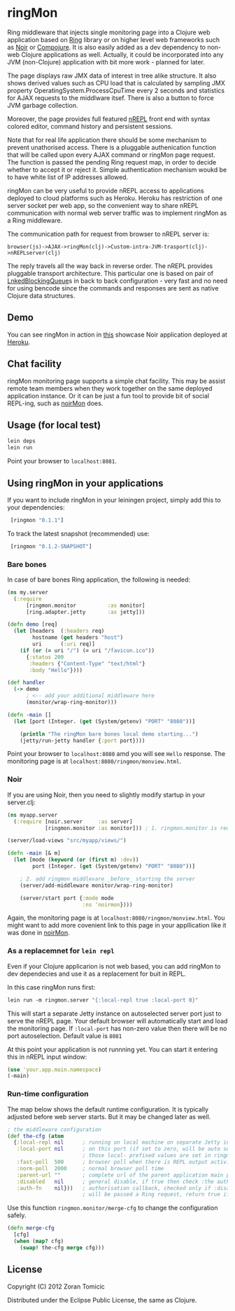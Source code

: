 # ringMon

Ring middleware that injects single monitoring page into a Clojure
web application based on
[Ring]( https://github.com/mmcgrana/ring)
library or on higher level web frameworks such as
[Noir](https://github.com/ibdknox/noir)
or
[Compojure](https://github.com/weavejester/compojure).
It is also easily added as a dev dependency to non-web Clojure applications
as well. Actually, it could be incorporated into any JVM (non-Clojure) application
with bit more work - planned for later.

The page displays raw JMX data of interest in tree alike structure.
It also shows
derived values such as CPU load that is calculated by
sampling JMX property OperatingSystem.ProcessCpuTime every
2 seconds and statistics for AJAX requests to the middlware itsef.
There is also a button to force JVM garbage collection.

Moreover, the page provides full featured
[nREPL](https://github.com/clojure/tools.nrepl)
front end with syntax colored editor, command history and persistent sessions.

Note that for real life application there should be some
mechanism to prevent unathorised access. There is a pluggable authenication
function that will be called upon every AJAX command or ringMon page
request. The function is passed the pending Ring request map, in order
to decide  whether to accept it or reject it.
Simple authentication mechanism woukd be to have white list of IP addresses
allowed.

ringMon can be very useful to provide nREPL access
to applications deployed to cloud platforms
such as Heroku. Heroku has restriction of one server socket per web app,
so the convenient way to share nREPL communication with normal web
server traffic was to implement ringMon as a Ring middleware.

The communication path for request from browser to nREPL server is:

```
browser(js)->AJAX->ringMon(clj)->Custom-intra-JVM-trasport(clj)->nREPLserver(clj)
```

The reply travels all the way back in reverse order. The nREPL provides
 pluggable transport architecture. This particular one is based on
 pair of
 [LnkedBlockingQueue](http://docs.oracle.com/javase/6/docs/api/java/util/concurrent/LinkedBlockingQueue.html)s
 in back to back configuration - very fast and no need for
 using bencode since the commands and responses are sent as
 native Clojure data structures.

## Demo

You can see ringMon in action in
[this](https://github.com/zoka/noirMon)
showcase Noir application deployed
at [Heroku](http://noirmon.herokuapp.com/).

## Chat facility

ringMon monitoring page supports a simple chat facility. This may be assist
remote team members when they work together on the same deployed application
instance. Or it can be just a fun tool to provide bit of social REPL-ing,
such as [noirMon](http://noirmon.herokuapp.com/ringmon/monview.html) does.

## Usage (for local test)

```bash
lein deps
lein run
```
Point your browser to `localhost:8081`.

## Using ringMon in your applications

If you want to include ringMon in your leiningen project,
simply add this to your dependencies:

```clojure
 [ringmon "0.1.1"]
```

To track the latest snapshot (recommended) use:

```clojure
 [ringmon "0.1.2-SNAPSHOT"]
```
### Bare bones

In case of bare bones Ring application, the following is needed:

```clojure
(ns my.server
  (:require
      [ringmon.monitor          :as monitor]
      [ring.adapter.jetty       :as jetty]))

(defn demo [req]
  (let [headers  (:headers req)
        hostname (get headers "host")
        uri      (:uri req)]
    (if (or (= uri "/") (= uri "/favicon.ico"))
      {:status 200
       :headers {"Content-Type" "text/html"}
       :body "Hello"})))

(def handler
  (-> demo
      ; <-- add your additional middleware here
      (monitor/wrap-ring-monitor)))

(defn -main []
  (let [port (Integer. (get (System/getenv) "PORT" "8080"))]

    (println "The ringMon bare bones local demo starting...")
    (jetty/run-jetty handler {:port port})))
```

Point your browser to `localhost:8080` amd you will see `Hello` response.
The monitoring page is at `localhost:8080/ringmon/monview.html`.

### Noir

If you are using Noir, then you need to slightly
modify startup in your server.clj:

```clojure
(ns myapp.server
  (:require [noir.server     :as server]
            [ringmon.monitor :as monitor])) ; 1. ringmon.monitor is required

(server/load-views "src/myapp/views/")

(defn -main [& m]
  (let [mode (keyword (or (first m) :dev))
        port (Integer. (get (System/getenv) "PORT" "8080"))]

    ; 2. add ringmon middlevare _before_ starting the server
    (server/add-middleware monitor/wrap-ring-monitor)

    (server/start port {:mode mode
                        :ns 'noirmon})))
```
Again, the monitoring page is at `localhost:8080/ringmon/monview.html`.
You might want to add more covenient link to this page in your appllication
like it was done in [noirMon](http://noirmon.herokuapp.com/).

### As a replacemnet for `lein repl`

Even if your Clojure applicarion is not web based, you can add
ringMon to dev dependecies and use it as a replacement for
buit in REPL.

In this case ringMon runs first:

```clojure
lein run -m ringmon.server "{:local-repl true :local-port 0}"
```
This will start a separate Jetty instance on autoselected server
port just to serve the nREPL page. Your default browser will automatically
start and load the monitoring page. If `:local-port` has
non-zero value then there will be no port autoselection. Default
value is `8081`

At this point your application is not runnning yet.
You can start it entering this in nREPL input window:

```clojure
(use 'your.app.main.namespace)
(-main)
```
### Run-time configuration

The map below shows the default runtime configuration. It is typically
adjusted before web server starts. But it may be changed later as well.

```clojure
; the middleware configuration
(def the-cfg (atom
  {:local-repl nil      ; running on local machine on separate Jetty instance
   :local-port nil      ; on this port (if set to zero, will be auto selected)
                        ; those local- prefixed values are set in ringmon.server
   :fast-poll  500      ; browser poll when there is REPL output activity
   :norm-poll  2000     ; normal browser poll time
   :parent-url ""       ; complete url of the parent application main page
   :disabled   nil      ; general disable, if true then check :the auth-fn
   :auth-fn    nil}))   ; authorisation callback, checked only if :disabled is true
                        ; will be passed a Ring request, return true if Ok
```
Use this function `ringmon.monitor/merge-cfg` to change the configuration
safely.

```clojure
(defn merge-cfg
  [cfg]
  (when (map? cfg)
    (swap! the-cfg merge cfg)))
```

## License

Copyright (C) 2012 Zoran Tomicic

Distributed under the Eclipse Public License, the same as Clojure.

